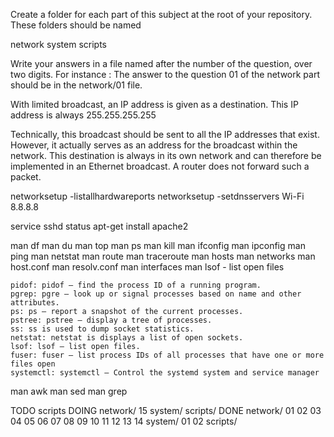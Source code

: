 Create a folder for each part of this subject at the root of your repository. These folders should be named

network
system
scripts

Write your answers in a file named after the number of the question, over two digits. For instance : The answer to the question 01 of the network part should be in the network/01 file.

With limited broadcast, an IP address is given as a destination. This IP address is always 255.255.255.255

Technically, this broadcast should be sent to all the IP addresses that exist. However, it actually serves as an address for the broadcast within the network. This destination is always in its own network and can therefore be implemented in an Ethernet broadcast. A router does not forward such a packet.

networksetup -listallhardwareports
networksetup -setdnsservers Wi-Fi 8.8.8.8

service sshd status
apt-get install apache2

man df
man du
man top
man ps
man kill
man ifconfig
man ipconfig
man ping
man netstat
man route
man traceroute
man hosts
man networks
man host.conf
man resolv.conf
man interfaces
man lsof - list open files

    pidof: pidof – find the process ID of a running program.
    pgrep: pgre – look up or signal processes based on name and other attributes.
    ps: ps – report a snapshot of the current processes.
    pstree: pstree – display a tree of processes.
    ss: ss is used to dump socket statistics.
    netstat: netstat is displays a list of open sockets.
    lsof: lsof – list open files.
    fuser: fuser – list process IDs of all processes that have one or more files open
    systemctl: systemctl – Control the systemd system and service manager

man awk
man sed
man grep

TODO
	scripts
DOING
	network/	15
	system/
	scripts/
DONE
	network/	01 02 03 04 05 06 07 08 09 10 11 12 13 14
	system/		01 02
	scripts/

